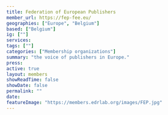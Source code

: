 ```yaml
---
title: Federation of European Publishers
member_url: https://fep-fee.eu/
geographies: ["Europe", "Belgium"]
based: ["Belgium"]
ig: [""] 
services: 
tags: [""]
categories: ["Membership organizations"]
summary: "the voice of publishers in Europe."
press:
active: true
layout: members
showReadTime: false
showDate: false
permalink: ""
date: 
featureImage: "https://members.edrlab.org/images/FEP.jpg"
---
```


